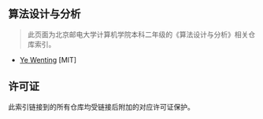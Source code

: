 ## 算法设计与分析
> 此页面为北京邮电大学计算机学院本科二年级的《算法设计与分析》相关仓库索引。

* [Ye Wenting](https://github.com/YeWenting/BUPT-Homework/tree/master/Algorithm%20Design) [MIT]

## 许可证
此索引链接到的所有仓库均受链接后附加的对应许可证保护。